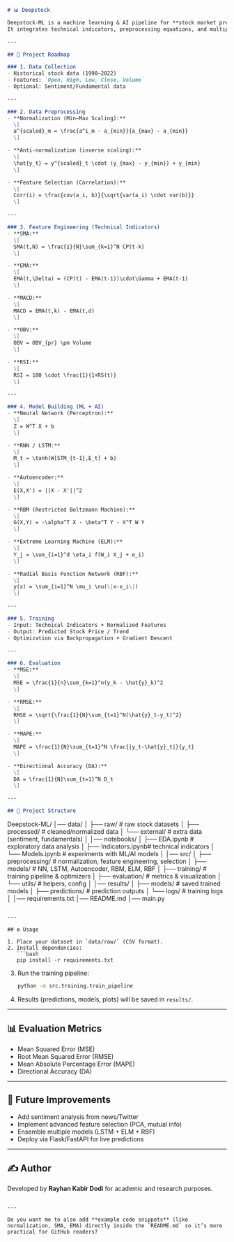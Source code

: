 ```markdown
# 📊 Deepstock

Deepstock-ML is a machine learning & AI pipeline for **stock market prediction (1990–2022 data)**.  
It integrates technical indicators, preprocessing equations, and multiple AI/ML models including Neural Networks, LSTMs, Autoencoders, RBMs, ELM, and RBF networks.

---

## 🚀 Project Roadmap

### 1. Data Collection
- Historical stock data (1990–2022)
- Features: `Open, High, Low, Close, Volume`
- Optional: Sentiment/Fundamental data

---

### 2. Data Preprocessing
- **Normalization (Min–Max Scaling):**  
  \[
  a^{scaled}_m = \frac{a^i_m - a_{min}}{a_{max} - a_{min}}
  \]

- **Anti-normalization (inverse scaling):**  
  \[
  \hat{y_t} = y^{scaled}_t \cdot (y_{max} - y_{min}) + y_{min}
  \]

- **Feature Selection (Correlation):**  
  \[
  Corr(i) = \frac{cov(a_i, b)}{\sqrt{var(a_i) \cdot var(b)}}
  \]

---

### 3. Feature Engineering (Technical Indicators)
- **SMA:**  
  \[
  SMA(t,N) = \frac{1}{N}\sum_{k=1}^N CP(t-k)
  \]

- **EMA:**  
  \[
  EMA(t,\Delta) = (CP(t) - EMA(t-1))\cdot\Gamma + EMA(t-1)
  \]

- **MACD:**  
  \[
  MACD = EMA(t,k) - EMA(t,d)
  \]

- **OBV:**  
  \[
  OBV = OBV_{pr} \pm Volume
  \]

- **RSI:**  
  \[
  RSI = 100 \cdot \frac{1}{1+RS(t)}
  \]

---

### 4. Model Building (ML + AI)
- **Neural Network (Perceptron):**  
  \[
  Z = W^T X + b
  \]

- **RNN / LSTM:**  
  \[
  M_t = \tanh(W[STM_{t-1},E_t] + b)
  \]

- **Autoencoder:**  
  \[
  E(X,X') = ||X - X'||^2
  \]

- **RBM (Restricted Boltzmann Machine):**  
  \[
  G(X,Y) = -\alpha^T X - \beta^T Y - X^T W Y
  \]

- **Extreme Learning Machine (ELM):**  
  \[
  Y_j = \sum_{i=1}^d \eta_i f(W_i X_j + e_i)
  \]

- **Radial Basis Function Network (RBF):**  
  \[
  y(x) = \sum_{i=1}^N \mu_i \nu(\|x-x_i\|)
  \]

---

### 5. Training
- Input: Technical Indicators + Normalized Features  
- Output: Predicted Stock Price / Trend  
- Optimization via Backpropagation + Gradient Descent

---

### 6. Evaluation
- **MSE:**  
  \[
  MSE = \frac{1}{n}\sum_{k=1}^n(y_k - \hat{y}_k)^2
  \]

- **RMSE:**  
  \[
  RMSE = \sqrt{\frac{1}{N}\sum_{t=1}^N(\hat{y}_t-y_t)^2}
  \]

- **MAPE:**  
  \[
  MAPE = \frac{1}{N}\sum_{t=1}^N \frac{|y_t-\hat{y}_t|}{y_t}
  \]

- **Directional Accuracy (DA):**  
  \[
  DA = \frac{1}{N}\sum_{t=1}^N D_t
  \]

---

## 📂 Project Structure

```

Deepstock-ML/
│── data/
│   ├── raw/            # raw stock datasets
│   ├── processed/      # cleaned/normalized data
│   └── external/       # extra data (sentiment, fundamentals)
│
│── notebooks/
│   ├── EDA.ipynb       # exploratory data analysis
│   ├── Indicators.ipynb# technical indicators
│   └── Models.ipynb    # experiments with ML/AI models
│
│── src/
│   ├── preprocessing/  # normalization, feature engineering, selection
│   ├── models/         # NN, LSTM, Autoencoder, RBM, ELM, RBF
│   ├── training/       # training pipeline & optimizers
│   ├── evaluation/     # metrics & visualization
│   └── utils/          # helpers, config
│
│── results/
│   ├── models/         # saved trained models
│   ├── predictions/    # prediction outputs
│   └── logs/           # training logs
│
│── requirements.txt
│── README.md
│── main.py

````

---

## ⚙️ Usage

1. Place your dataset in `data/raw/` (CSV format).
2. Install dependencies:
   ```bash
   pip install -r requirements.txt
````

3. Run the training pipeline:

   ```bash
   python -m src.training.train_pipeline
   ```
4. Results (predictions, models, plots) will be saved in `results/`.

---

## 📊 Evaluation Metrics

* Mean Squared Error (MSE)
* Root Mean Squared Error (RMSE)
* Mean Absolute Percentage Error (MAPE)
* Directional Accuracy (DA)

---

## 🔮 Future Improvements

* Add sentiment analysis from news/Twitter
* Implement advanced feature selection (PCA, mutual info)
* Ensemble multiple models (LSTM + ELM + RBF)
* Deploy via Flask/FastAPI for live predictions

---

## ✍️ Author

Developed by **Rayhan Kabir Dodi** for academic and research purposes.

```

---

Do you want me to also add **example code snippets** (like normalization, SMA, EMA) directly inside the `README.md` so it’s more practical for GitHub readers?
```
